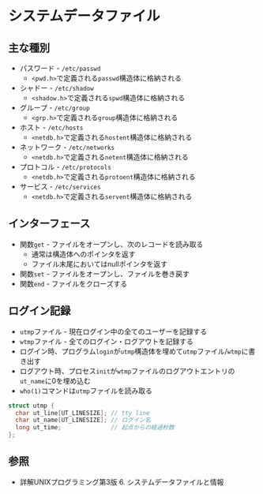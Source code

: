 # システムデータファイル
## 主な種別
- パスワード - `/etc/passwd`
  - `<pwd.h>`で定義される`passwd`構造体に格納される
- シャドー - `/etc/shadow`
  - `<shadow.h>`で定義される`spwd`構造体に格納される
- グループ - `/etc/group`
  - `<grp.h>`で定義される`group`構造体に格納される
- ホスト - `/etc/hosts`
  - `<netdb.h>`で定義される`hostent`構造体に格納される
- ネットワーク - `/etc/networks`
  - `<netdb.h>`で定義される`netent`構造体に格納される
- プロトコル - `/etc/protocols`
  - `<netdb.h>`で定義される`protoent`構造体に格納される
- サービス - `/etc/services`
  - `<netdb.h>`で定義される`servent`構造体に格納される

## インターフェース
- 関数`get` - ファイルをオープンし、次のレコードを読み取る
  - 通常は構造体へのポインタを返す
  - ファイル末尾においてはnullポインタを返す
- 関数`set` - ファイルをオープンし、ファイルを巻き戻す
- 関数`end` - ファイルをクローズする

## ログイン記録
- `utmp`ファイル - 現在ログイン中の全てのユーザーを記録する
- `wtmp`ファイル - 全てのログイン・ログアウトを記録する
- ログイン時、プログラム`login`が`utmp`構造体を埋めて`utmp`ファイル/`wtmp`に書き出す
- ログアウト時、プロセス`init`が`wtmp`ファイルのログアウトエントリの`ut_name`に0を埋め込む
- `who(1)`コマンドは`utmp`ファイルを読み取る

```c
struct utmp {
  char ut_line[UT_LINESIZE]; // tty line
  char ut_name[UT_LINESIZE]; // ログイン名
  long ut_time;              // 起点からの経過秒数
};
```

## 参照
- 詳解UNIXプログラミング第3版 6. システムデータファイルと情報
